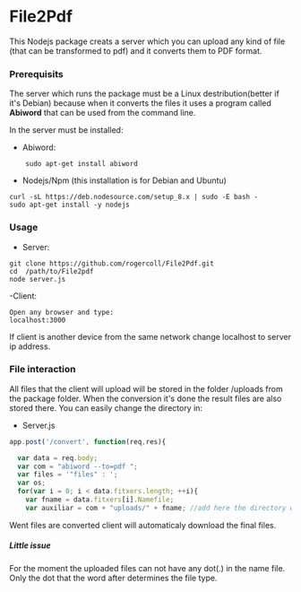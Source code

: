 # File2Pdf

This Nodejs package creats a server which you can upload any kind of file (that can be transformed to pdf) and it converts them to PDF format. 

### Prerequisits 

The server which runs the package must be a Linux destribution(better if it's Debian) because when it converts the files it uses a program called **Abiword** that can be used from the command line.

In the server must be installed:

- Abiword:
```
    sudo apt-get install abiword
```

- Nodejs/Npm (this installation is for Debian and Ubuntu)
```
curl -sL https://deb.nodesource.com/setup_8.x | sudo -E bash -
sudo apt-get install -y nodejs
```


### Usage

- Server:
```
git clone https://github.com/rogercoll/File2Pdf.git
cd  /path/to/File2pdf 
node server.js
```

-Client:
```
Open any browser and type:
localhost:3000
```

If client is another device from the same network change localhost to server ip address.

### File interaction

All files that the client will upload will be stored in the folder /uploads from the package folder. When the conversion it's done the result files are also stored there. You can easily change the directory in:

- Server.js

```javascript
app.post('/convert', function(req,res){

  var data = req.body;
  var com = "abiword --to=pdf ";
  var files = '"files" : ';
  var os;
  for(var i = 0; i < data.fitxers.length; ++i){
    var fname = data.fitxers[i].Namefile;
    var auxiliar = com + "uploads/" + fname; //add here the directory which you want to save the file(s)
```

Went files are converted client will automaticaly download the final files. 

##### Little issue

For the moment the uploaded files can not have any dot(.) in the name file. Only the dot that the word after determines the file type. 
